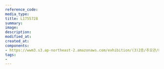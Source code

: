 ```yaml
---
reference_code:
media_type:
title: L1755728
summary:
image:
description:
modified_at:
created_at:
components:
- https://wwm3.s3.ap-northeast-2.amazonaws.com/exhibition/(3)2층/추모관/L1755728.jpg
tags:
-
---
```

